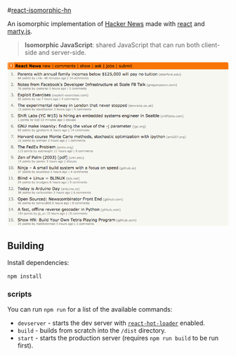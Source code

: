 #[react-isomorphic-hn](https://github.com/moretti/react-isomorphic-hn)

An isomorphic implementation of
[Hacker News](https://news.ycombinator.com) made with [react](http://facebook.github.io/react) and [marty.js](https://github.com/jhollingworth/marty).

>**Isomorphic JavaScript**: shared JavaScript that can run both client-side and server-side.

![react-hn screenshot](https://github.com/moretti/react-isomorphic-hn/raw/master/screenshot.png)

## Building

Install dependencies:

```
npm install
```

### scripts

You can run `npm run` for a list of the available commands:

* `devserver` - starts the dev server with [`react-hot-loader`](https://github.com/gaearon/react-hot-loader) enabled.
* `build` - builds from scratch into the `/dist` directory.
* `start` - starts the production server (requires `npm run build` to be run first).

